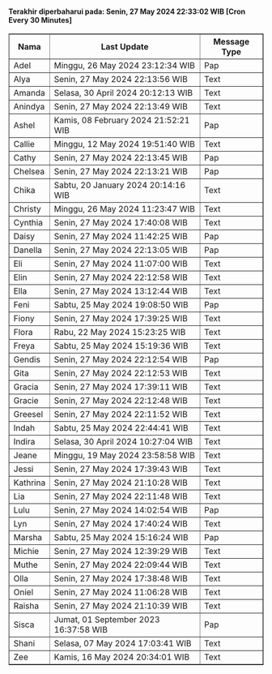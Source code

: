 #### Terakhir diperbaharui pada: Senin, 27 May 2024 22:33:02 WIB [Cron Every 30 Minutes]

<table border='1'><tr><th>Nama</th><th>Last Update</th><th>Message Type</th></tr><tr><td>Adel</td><td>Minggu, 26 May 2024 23:12:34 WIB</td><td>Pap</td></tr><tr><td>Alya</td><td>Senin, 27 May 2024 22:13:56 WIB</td><td>Text</td></tr><tr><td>Amanda</td><td>Selasa, 30 April 2024 20:12:13 WIB</td><td>Text</td></tr><tr><td>Anindya</td><td>Senin, 27 May 2024 22:13:49 WIB</td><td>Text</td></tr><tr><td>Ashel</td><td>Kamis, 08 February 2024 21:52:21 WIB</td><td>Pap</td></tr><tr><td>Callie</td><td>Minggu, 12 May 2024 19:51:40 WIB</td><td>Text</td></tr><tr><td>Cathy</td><td>Senin, 27 May 2024 22:13:45 WIB</td><td>Pap</td></tr><tr><td>Chelsea</td><td>Senin, 27 May 2024 22:13:21 WIB</td><td>Pap</td></tr><tr><td>Chika</td><td>Sabtu, 20 January 2024 20:14:16 WIB</td><td>Text</td></tr><tr><td>Christy</td><td>Minggu, 26 May 2024 11:23:47 WIB</td><td>Text</td></tr><tr><td>Cynthia</td><td>Senin, 27 May 2024 17:40:08 WIB</td><td>Text</td></tr><tr><td>Daisy</td><td>Senin, 27 May 2024 11:42:25 WIB</td><td>Pap</td></tr><tr><td>Danella</td><td>Senin, 27 May 2024 22:13:05 WIB</td><td>Pap</td></tr><tr><td>Eli</td><td>Senin, 27 May 2024 11:07:00 WIB</td><td>Text</td></tr><tr><td>Elin</td><td>Senin, 27 May 2024 22:12:58 WIB</td><td>Text</td></tr><tr><td>Ella</td><td>Senin, 27 May 2024 13:12:44 WIB</td><td>Text</td></tr><tr><td>Feni</td><td>Sabtu, 25 May 2024 19:08:50 WIB</td><td>Pap</td></tr><tr><td>Fiony</td><td>Senin, 27 May 2024 17:39:25 WIB</td><td>Text</td></tr><tr><td>Flora</td><td>Rabu, 22 May 2024 15:23:25 WIB</td><td>Text</td></tr><tr><td>Freya</td><td>Sabtu, 25 May 2024 15:19:36 WIB</td><td>Text</td></tr><tr><td>Gendis</td><td>Senin, 27 May 2024 22:12:54 WIB</td><td>Pap</td></tr><tr><td>Gita</td><td>Senin, 27 May 2024 22:12:53 WIB</td><td>Text</td></tr><tr><td>Gracia</td><td>Senin, 27 May 2024 17:39:11 WIB</td><td>Text</td></tr><tr><td>Gracie</td><td>Senin, 27 May 2024 22:12:48 WIB</td><td>Text</td></tr><tr><td>Greesel</td><td>Senin, 27 May 2024 22:11:52 WIB</td><td>Text</td></tr><tr><td>Indah</td><td>Sabtu, 25 May 2024 22:44:41 WIB</td><td>Text</td></tr><tr><td>Indira</td><td>Selasa, 30 April 2024 10:27:04 WIB</td><td>Text</td></tr><tr><td>Jeane</td><td>Minggu, 19 May 2024 23:58:58 WIB</td><td>Text</td></tr><tr><td>Jessi</td><td>Senin, 27 May 2024 17:39:43 WIB</td><td>Text</td></tr><tr><td>Kathrina</td><td>Senin, 27 May 2024 21:10:28 WIB</td><td>Text</td></tr><tr><td>Lia</td><td>Senin, 27 May 2024 22:11:48 WIB</td><td>Text</td></tr><tr><td>Lulu</td><td>Senin, 27 May 2024 14:02:54 WIB</td><td>Pap</td></tr><tr><td>Lyn</td><td>Senin, 27 May 2024 17:40:24 WIB</td><td>Text</td></tr><tr><td>Marsha</td><td>Sabtu, 25 May 2024 15:16:24 WIB</td><td>Pap</td></tr><tr><td>Michie</td><td>Senin, 27 May 2024 12:39:29 WIB</td><td>Text</td></tr><tr><td>Muthe</td><td>Senin, 27 May 2024 22:09:44 WIB</td><td>Text</td></tr><tr><td>Olla</td><td>Senin, 27 May 2024 17:38:48 WIB</td><td>Text</td></tr><tr><td>Oniel</td><td>Senin, 27 May 2024 11:06:28 WIB</td><td>Text</td></tr><tr><td>Raisha</td><td>Senin, 27 May 2024 21:10:39 WIB</td><td>Text</td></tr><tr><td>Sisca</td><td>Jumat, 01 September 2023 16:37:58 WIB</td><td>Pap</td></tr><tr><td>Shani</td><td>Selasa, 07 May 2024 17:03:41 WIB</td><td>Text</td></tr><tr><td>Zee</td><td>Kamis, 16 May 2024 20:34:01 WIB</td><td>Text</td></tr></table>